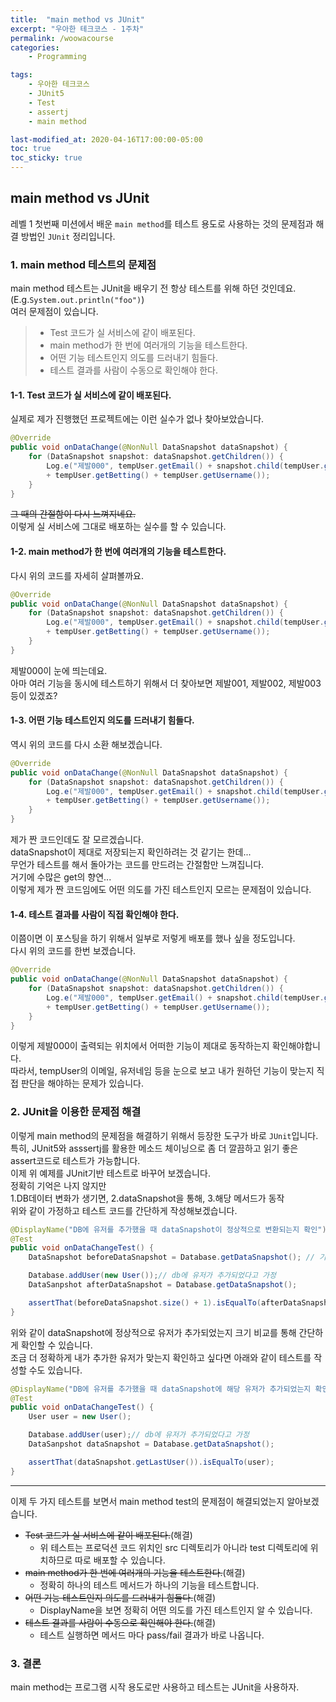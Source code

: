 ```yaml
---
title:  "main method vs JUnit"
excerpt: "우아한 테크코스 - 1주차"
permalink: /woowacourse
categories:
    - Programming

tags:
    - 우아한 테크코스
    - JUnit5
    - Test
    - assertj
    - main method

last-modified_at: 2020-04-16T17:00:00-05:00
toc: true
toc_sticky: true
---
```


## main method vs JUnit
레벨 1 첫번째 미션에서 배운 `main method`를 테스트 용도로 사용하는 것의 문제점과 해결 방법인 `JUnit` 정리입니다.

### 1. main method 테스트의 문제점  
main method 테스트는 JUnit을 배우기 전 항상 테스트를 위해 하던 것인데요. (E.g.`System.out.println("foo")`)  
여러 문제점이 있습니다.  
> * Test 코드가 실 서비스에 같이 배포된다.
> * main method가 한 번에 여러개의 기능을 테스트한다.
> * 어떤 기능 테스트인지 의도를 드러내기 힘들다.
> * 테스트 결과를 사람이 수동으로 확인해야 한다.

#### 1-1. Test 코드가 실 서비스에 같이 배포된다.  
실제로 제가 진행했던 프로젝트에는 이런 실수가 없나 찾아보았습니다.
```java
@Override
public void onDataChange(@NonNull DataSnapshot dataSnapshot) {
    for (DataSnapshot snapshot: dataSnapshot.getChildren()) {
        Log.e("제발000", tempUser.getEmail() + snapshot.child(tempUser.getUsername()).getValue()
        + tempUser.getBetting() + tempUser.getUsername());
    }
}
``` 
~~그 때의 간절함이 다시 느껴지네요.~~  
이렇게 실 서비스에 그대로 배포하는 실수를 할 수 있습니다.  
  
#### 1-2. main method가 한 번에 여러개의 기능을 테스트한다.  
다시 위의 코드를 자세히 살펴볼까요.
```java
@Override
public void onDataChange(@NonNull DataSnapshot dataSnapshot) {
    for (DataSnapshot snapshot: dataSnapshot.getChildren()) {
        Log.e("제발000", tempUser.getEmail() + snapshot.child(tempUser.getUsername()).getValue()
        + tempUser.getBetting() + tempUser.getUsername());
    }
}
```
제발000이 눈에 띄는데요.  
아마 여러 기능을 동시에 테스트하기 위해서 더 찾아보면 제발001, 제발002, 제발003 등이 있겠죠?  
  
#### 1-3. 어떤 기능 테스트인지 의도를 드러내기 힘들다.  
역시 위의 코드를 다시 소환 해보겠습니다.
```java
@Override
public void onDataChange(@NonNull DataSnapshot dataSnapshot) {
    for (DataSnapshot snapshot: dataSnapshot.getChildren()) {
        Log.e("제발000", tempUser.getEmail() + snapshot.child(tempUser.getUsername()).getValue()
        + tempUser.getBetting() + tempUser.getUsername());
    }
}
```
제가 짠 코드인데도 잘 모르겠습니다.  
dataSnapshot이 제대로 저장되는지 확인하려는 것 같기는 한데...  
무언가 테스트를 해서 돌아가는 코드를 만드려는 간절함만 느껴집니다.  
거기에 수많은 get의 향연...  
이렇게 제가 짠 코드임에도 어떤 의도를 가진 테스트인지 모르는 문제점이 있습니다.  
  
#### 1-4. 테스트 결과를 사람이 직접 확인해야 한다.  
이쯤이면 이 포스팅을 하기 위해서 일부로 저렇게 배포를 했나 싶을 정도입니다.  
다시 위의 코드를 한번 보겠습니다.  
```java
@Override
public void onDataChange(@NonNull DataSnapshot dataSnapshot) {
    for (DataSnapshot snapshot: dataSnapshot.getChildren()) {
        Log.e("제발000", tempUser.getEmail() + snapshot.child(tempUser.getUsername()).getValue()
        + tempUser.getBetting() + tempUser.getUsername());
    }
}
```
이렇게 제발000이 출력되는 위치에서 어떠한 기능이 제대로 동작하는지 확인해야합니다.  
따라서, tempUser의 이메일, 유저네임 등을 눈으로 보고 내가 원하던 기능이 맞는지 직접 판단을 해야하는 문제가 있습니다.  

### 2. JUnit을 이용한 문제점 해결
이렇게 main method의 문제점을 해결하기 위해서 등장한 도구가 바로 `JUnit`입니다.  
특히, JUnit5와 asssertj를 활용한 메소드 체이닝으로 좀 더 깔끔하고 읽기 좋은 assert코드로 테스트가 가능합니다.  
이제 위 예제를 JUnit기반 테스트로 바꾸어 보겠습니다.  
정확히 기억은 나지 않지만  
1.DB데이터 변화가 생기면, 2.dataSnapshot을 통해, 3.해당 메서드가 동작  
위와 같이 가정하고 테스트 코드를 간단하게 작성해보겠습니다.
```java
@DisplayName("DB에 유저를 추가했을 때 dataSnapshot이 정상적으로 변환되는지 확인")
@Test
public void onDataChangeTest() {
    DataSnapshot beforeDataSnapshot = Database.getDataSnapshot(); // 기존 dataSnapshot 로드라고 가정

    Database.addUser(new User());// db에 유저가 추가되었다고 가정
    DataSanpshot afterDataSnapshot = Database.getDataSnapshot();

    assertThat(beforeDataSnapshot.size() + 1).isEqualTo(afterDataSnapshot.size());
}
```
  
위와 같이 dataSnapshot에 정상적으로 유저가 추가되었는지 크기 비교를 통해 간단하게 확인할 수 있습니다.  
조금 더 정확하게 내가 추가한 유저가 맞는지 확인하고 싶다면 아래와 같이 테스트를 작성할 수도 있습니다.  
```java
@DisplayName("DB에 유저를 추가했을 때 dataSnapshot에 해당 유저가 추가되었는지 확인")
@Test
public void onDataChangeTest() {
    User user = new User();

    Database.addUser(user);// db에 유저가 추가되었다고 가정
    DataSanpshot dataSnapshot = Database.getDataSnapshot();

    assertThat(dataSnapshot.getLastUser()).isEqualTo(user);
}
```
---
이제 두 가지 테스트를 보면서 main method test의 문제점이 해결되었는지 알아보겠습니다.
 * ~~Test 코드가 실 서비스에 같이 배포된다.~~(해결)
    * 위 테스트는 프로덕션 코드 위치인 src 디렉토리가 아니라 test 디렉토리에 위치하므로 따로 배포할 수 있습니다.
 * ~~main method가 한 번에 여러개의 기능을 테스트한다.~~(해결)
    * 정확히 하나의 테스트 메서드가 하나의 기능을 테스트합니다. 
 * ~~어떤 기능 테스트인지 의도를 드러내기 힘들다.~~(해결)
    * DisplayName을 보면 정확히 어떤 의도를 가진 테스트인지 알 수 있습니다.
 * ~~테스트 결과를 사람이 수동으로 확인해야 한다.~~(해결)
    * 테스트 실행하면 메서드 마다 pass/fail 결과가 바로 나옵니다.

### 3. 결론
main method는 프로그램 시작 용도로만 사용하고 테스트는 JUnit을 사용하자.